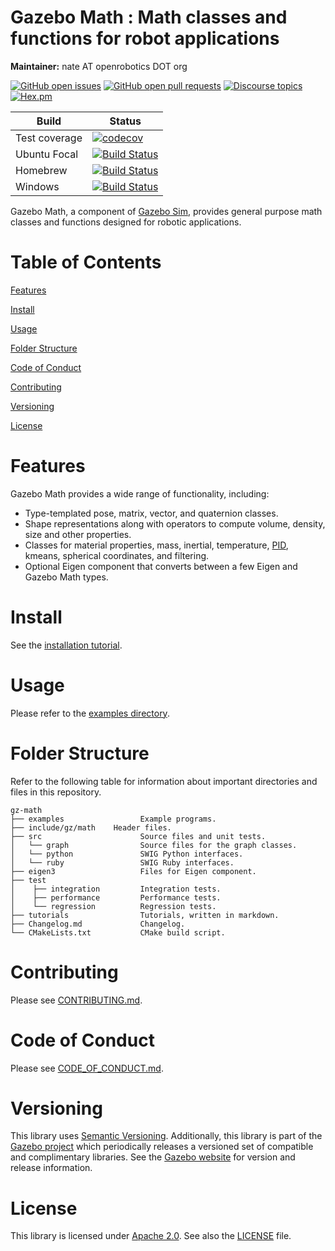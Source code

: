 # Gazebo Math : Math classes and functions for robot applications

**Maintainer:** nate AT openrobotics DOT org

[![GitHub open issues](https://img.shields.io/github/issues-raw/gazebosim/gz-math.svg)](https://github.com/gazebosim/gz-math/issues)
[![GitHub open pull requests](https://img.shields.io/github/issues-pr-raw/gazebosim/gz-math.svg)](https://github.com/gazebosim/gz-math/pulls)
[![Discourse topics](https://img.shields.io/discourse/https/community.gazebosim.org/topics.svg)](https://community.gazebosim.org)
[![Hex.pm](https://img.shields.io/hexpm/l/plug.svg)](https://www.apache.org/licenses/LICENSE-2.0)

Build | Status
-- | --
Test coverage | [![codecov](https://codecov.io/gh/gazebosim/gz-math/branch/ign-math7/graph/badge.svg)](https://codecov.io/gh/gazebosim/gz-math)
Ubuntu Focal  | [![Build Status](https://build.osrfoundation.org/buildStatus/icon?job=ignition_math-ci-ign-math7-focal-amd64)](https://build.osrfoundation.org/job/ignition_math-ci-ign-math7-focal-amd64)
Homebrew      | [![Build Status](https://build.osrfoundation.org/buildStatus/icon?job=ignition_math-ci-ign-math7-homebrew-amd64)](https://build.osrfoundation.org/job/ignition_math-ci-ign-math7-homebrew-amd64)
Windows       | [![Build Status](https://build.osrfoundation.org/buildStatus/icon?job=ign_math-ign-7-win)](https://build.osrfoundation.org/job/ign_math-ign-7-win)

Gazebo Math, a component of [Gazebo
Sim](https://gazebosim.org), provides general purpose math
classes and functions designed for robotic applications.

# Table of Contents

[Features](#features)

[Install](#install)

[Usage](#usage)

[Folder Structure](#folder-structure)

[Code of Conduct](#code-of-conduct)

[Contributing](#code-of-contributing)

[Versioning](#versioning)

[License](#license)

# Features

Gazebo Math provides a wide range of functionality, including:

* Type-templated pose, matrix, vector, and quaternion classes.
* Shape representations along with operators to compute volume, density, size and other properties.
* Classes for material properties, mass, inertial, temperature, [PID](https://en.wikipedia.org/wiki/PID_controller), kmeans, spherical coordinates, and filtering.
* Optional Eigen component that converts between a few Eigen and Gazebo
Math types.

# Install

See the [installation tutorial](https://gazebosim.org/api/math/6.8/install.html).

# Usage

Please refer to the [examples directory](https://github.com/gazebosim/gz-math/raw/ign-math7/examples/).

# Folder Structure

Refer to the following table for information about important directories and files in this repository.

```
gz-math
├── examples                 Example programs.
├── include/gz/math    Header files.
├── src                      Source files and unit tests.
│   └── graph                Source files for the graph classes.
│   └── python               SWIG Python interfaces.
│   └── ruby                 SWIG Ruby interfaces.
├── eigen3                   Files for Eigen component.
├── test
│    ├── integration         Integration tests.
│    ├── performance         Performance tests.
│    └── regression          Regression tests.
├── tutorials                Tutorials, written in markdown.
├── Changelog.md             Changelog.
└── CMakeLists.txt           CMake build script.
```
# Contributing

Please see
[CONTRIBUTING.md](https://github.com/gazebosim/gz-sim/blob/main/CONTRIBUTING.md).

# Code of Conduct

Please see
[CODE_OF_CONDUCT.md](https://github.com/gazebosim/gz-sim/blob/main/CODE_OF_CONDUCT.md).

# Versioning

This library uses [Semantic Versioning](https://semver.org/). Additionally, this library is part of the [Gazebo project](https://gazebosim.org) which periodically releases a versioned set of compatible and complimentary libraries. See the [Gazebo website](https://gazebosim.org) for version and release information.

# License

This library is licensed under [Apache 2.0](https://www.apache.org/licenses/LICENSE-2.0). See also the [LICENSE](https://github.com/gazebosim/gz-math/blob/main/LICENSE) file.
